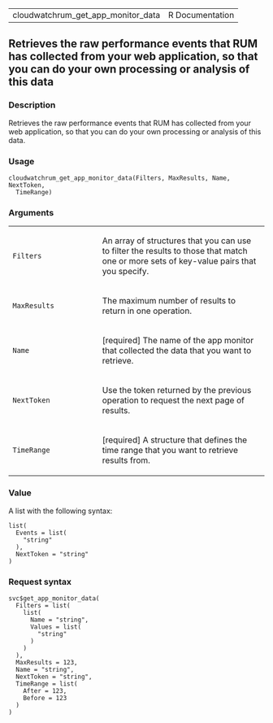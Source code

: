 <table style="width: 100%;">
<tbody>
<tr class="odd">
<td>cloudwatchrum_get_app_monitor_data</td>
<td style="text-align: right;">R Documentation</td>
</tr>
</tbody>
</table>

## Retrieves the raw performance events that RUM has collected from your web application, so that you can do your own processing or analysis of this data

### Description

Retrieves the raw performance events that RUM has collected from your
web application, so that you can do your own processing or analysis of
this data.

### Usage

    cloudwatchrum_get_app_monitor_data(Filters, MaxResults, Name, NextToken,
      TimeRange)

### Arguments

<table>
<colgroup>
<col style="width: 35%" />
<col style="width: 65%" />
</colgroup>
<tbody>
<tr class="odd">
<td><code
id="cloudwatchrum_get_app_monitor_data_:_Filters">Filters</code></td>
<td><p>An array of structures that you can use to filter the results to
those that match one or more sets of key-value pairs that you
specify.</p></td>
</tr>
<tr class="even">
<td><code
id="cloudwatchrum_get_app_monitor_data_:_MaxResults">MaxResults</code></td>
<td><p>The maximum number of results to return in one
operation.</p></td>
</tr>
<tr class="odd">
<td><code
id="cloudwatchrum_get_app_monitor_data_:_Name">Name</code></td>
<td><p>[required] The name of the app monitor that collected the data
that you want to retrieve.</p></td>
</tr>
<tr class="even">
<td><code
id="cloudwatchrum_get_app_monitor_data_:_NextToken">NextToken</code></td>
<td><p>Use the token returned by the previous operation to request the
next page of results.</p></td>
</tr>
<tr class="odd">
<td><code
id="cloudwatchrum_get_app_monitor_data_:_TimeRange">TimeRange</code></td>
<td><p>[required] A structure that defines the time range that you want
to retrieve results from.</p></td>
</tr>
</tbody>
</table>

### Value

A list with the following syntax:

    list(
      Events = list(
        "string"
      ),
      NextToken = "string"
    )

### Request syntax

    svc$get_app_monitor_data(
      Filters = list(
        list(
          Name = "string",
          Values = list(
            "string"
          )
        )
      ),
      MaxResults = 123,
      Name = "string",
      NextToken = "string",
      TimeRange = list(
        After = 123,
        Before = 123
      )
    )

